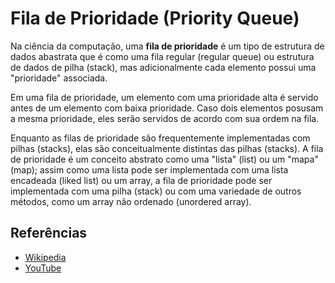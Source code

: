 # Fila de Prioridade (Priority Queue)

Na ciência da computação, uma **fila de prioridade** é um tipo de estrutura de
dados abastrata que é como uma fila regular (regular queue) ou estrutura de
dados de pilha (stack), mas adicionalmente cada elemento possui uma
"prioridade" associada.

Em uma fila de prioridade, um elemento com uma prioridade alta é servido
antes de um elemento com baixa prioridade. Caso dois elementos posusam a
mesma prioridade, eles serão servidos de acordo com sua ordem na fila.

Enquanto as filas de prioridade são frequentemente implementadas com
pilhas (stacks), elas são conceitualmente distintas das pilhas (stacks).
A fila de prioridade é um conceito abstrato como uma "lista" (list) ou
um "mapa" (map); assim como uma lista pode ser implementada com uma
lista encadeada (liked list) ou um array, a fila de prioridade pode ser
implementada com uma pilha (stack) ou com uma variedade de outros métodos,
como um array não ordenado (unordered array).

## Referências

- [Wikipedia](https://en.wikipedia.org/wiki/Priority_queue)
- [YouTube](https://www.youtube.com/watch?v=wptevk0bshY&list=PLLXdhg_r2hKA7DPDsunoDZ-Z769jWn4R8&index=6)
